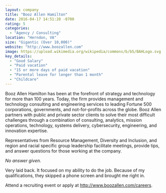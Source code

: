 ```yaml
---
layout: company
title: "Booz Allen Hamilton"
date: 2016-04-17 14:51:28 -0700
rating: 5
categories:
  - "Agency / Consulting"
location: "Herndon, VA"
size: "Gigantic (Over 10,000)"
website: "http://www.boozallen.com"
image: https://upload.wikimedia.org/wikipedia/commons/b/b5/BAHLogo.svg
key_details:
  - "Good Salary"
  - "Paid vacation"
  - "15 or more days of paid vacation"
  - "Parental leave for longer than 1 month"
  - "Childcare"
---
```



Booz Allen Hamilton has been at the forefront of strategy and technology for
more than 100 years. Today, the firm provides management and technology
consulting and engineering services to leading Fortune 500 corporations,
governments, and not-for-profits across the globe. Booz Allen partners with
public and private sector clients to solve their most difficult challenges
through a combination of consulting, analytics, mission operations,
technology, systems delivery, cybersecurity, engineering, and innovation
expertise.



Representatives from Resource Management, Diversity and Inclusion, and region
and racial specific group leadership facilitate meetings, provide tips, and
answer questions for those working at the company.



_No answer given._



Very laid back. It focused on my ability to do the job. Because of my
qualifications, they skipped a phone screen and brought me right in.



Attend a recruiting event or apply at http://www.boozallen.com/careers.

